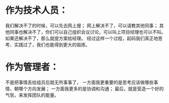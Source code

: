 # 作为技术人员：
我们解决不了的时候，可以先去网上搜；
网上解决不了，可以请教其他同事；
其他同事也解决不了，你们可以自己组织会议讨论，可以叫上项目经理也可以不叫。
如果还解决不了，那么就提方案给经理。
经过这样一个过程，起码我们真正地思考、实践过了，我们也能得到更大的锻炼。

# 作为管理者：
不是把事情丢给组员后就无所事事了，
一方面我更重要的是思考应该做哪些事情、朝哪个方向发展；
一方面我更多的是协调和沟通；
最后，就是营造一个好的气氛，来发挥团队的能量。
